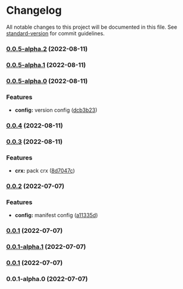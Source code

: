 # Changelog

All notable changes to this project will be documented in this file. See [standard-version](https://github.com/conventional-changelog/standard-version) for commit guidelines.

### [0.0.5-alpha.2](https://github.com/singcl/vite-crx-vue-ks/compare/v0.0.5-alpha.1...v0.0.5-alpha.2) (2022-08-11)

### [0.0.5-alpha.1](https://github.com/singcl/vite-crx-vue-ks/compare/v0.0.5-alpha.0...v0.0.5-alpha.1) (2022-08-11)

### [0.0.5-alpha.0](https://github.com/singcl/vite-crx-vue-ks/compare/v0.0.4...v0.0.5-alpha.0) (2022-08-11)


### Features

* **config:** version config ([dcb3b23](https://github.com/singcl/vite-crx-vue-ks/commit/dcb3b23efd92bd9edcc93a72a9aaed3587659890))

### [0.0.4](https://github.com/singcl/vite-crx-vue-ks/compare/v0.0.3...v0.0.4) (2022-08-11)

### [0.0.3](https://github.com/singcl/vite-crx-vue-ks/compare/v0.0.2...v0.0.3) (2022-08-11)


### Features

* **crx:** pack crx ([8d7047c](https://github.com/singcl/vite-crx-vue-ks/commit/8d7047cf277e48b81312358bc9ca8a236f2e30a7))

### [0.0.2](https://github.com/singcl/vite-crx-vue-ks/compare/v0.0.1-alpha.1...v0.0.2) (2022-07-07)


### Features

* **config:** manifest config ([a11335d](https://github.com/singcl/vite-crx-vue-ks/commit/a11335df8f68bc52f75530102b69e0d6b0f21be4))

### [0.0.1](///compare/v0.0.1-alpha.1...v0.0.1) (2022-07-07)

### [0.0.1-alpha.1](///compare/v0.0.1...v0.0.1-alpha.1) (2022-07-07)

### [0.0.1](///compare/v0.0.1-alpha.0...v0.0.1) (2022-07-07)

### 0.0.1-alpha.0 (2022-07-07)
